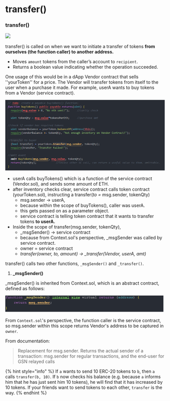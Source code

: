 # transfer()

### transfer()

![](https://cdn-images-1.medium.com/max/800/1\*ATY-2GJJl4\_yUHIZlbQJag.png)

transfer() is called on when we want to initiate a transfer of tokens **from ourselves (the function caller) to another address.**

* Moves `amount` tokens from the caller’s account to `recipient`.
* Returns a boolean value indicating whether the operation succeeded.

One usage of this would be in a dApp Vendor contract that sells ''yourToken'' for a price. The Vendor will transfer tokens from itself to the user when a purchase it made. For example, userA wants to buy tokens from a Vendor (service contract).

![](<../../.gitbook/assets/image (311).png>)

* userA calls buyTokens() which is a function of the service contract (Vendor.sol), and sends some amount of ETH.
* after inventory checks clear, service contract calls token contract (yourToken.sol), instructing a transfer(_to =_ msg.sender, tokenQty)
  * msg.sender -> userA,&#x20;
  * because within the scope of buyTokens(), caller was userA.
  * this gets passed on as a parameter object.
  * service contract is telling token contract that it wants to transfer tokens **to userA.**
* Inside the scope of transfer(msg.sender, tokenQty),
  * \_msgSender() -> service contract
  * because from Context.sol's perspective, \_msgSender was called by service contract.&#x20;
  * owner = service contract
  * _transfer(owner, to, amount) -> \_transfer(Vendor, userA, amt)_

transfer() calls two other functions, `_msgSender()` and `_transfer()`.

1. **\_msgSender()**&#x20;

\_msgSender() is inherited from Context.sol, which is an abstract contract, defined as follows:

![](<../../.gitbook/assets/image (266).png>)

From `Context.sol`'s perspective, the function caller is the service contract, so msg.sender within this scope returns Vendor's address to be captured in `owner`.&#x20;

From documentation:&#x20;

> Replacement for msg.sender. Returns the actual sender of a transaction: msg.sender for regular transactions, and the end-user for GSN relayed calls

{% hint style="info" %}
If `a` wants to send 10 ERC-20 tokens to `b`, then `a` calls `transfer(b, 10)`. If `b` now checks his balance (e.g. because `a` informs him that he has just sent him 10 tokens), he will find that it has increased by 10 tokens. If your friends want to send tokens to each other, `transfer` is the way.
{% endhint %}
